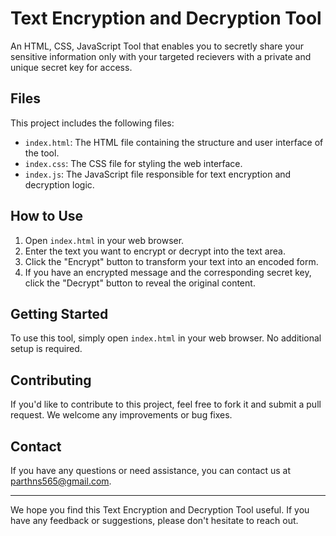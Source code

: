 # Text Encryption and Decryption Tool

An HTML, CSS, JavaScript Tool that enables you to secretly share your sensitive information only with your targeted recievers with a private and unique secret key for access.

## Files

This project includes the following files:

- `index.html`: The HTML file containing the structure and user interface of the tool.
- `index.css`: The CSS file for styling the web interface.
- `index.js`: The JavaScript file responsible for text encryption and decryption logic.

## How to Use

1. Open `index.html` in your web browser.
2. Enter the text you want to encrypt or decrypt into the text area.
3. Click the "Encrypt" button to transform your text into an encoded form.
4. If you have an encrypted message and the corresponding secret key, click the "Decrypt" button to reveal the original content.

## Getting Started

To use this tool, simply open `index.html` in your web browser. No additional setup is required.

## Contributing

If you'd like to contribute to this project, feel free to fork it and submit a pull request. We welcome any improvements or bug fixes.

## Contact

If you have any questions or need assistance, you can contact us at parthns565@gmail.com.

---

We hope you find this Text Encryption and Decryption Tool useful. If you have any feedback or suggestions, please don't hesitate to reach out.
